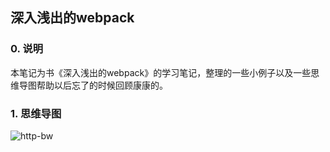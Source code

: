 ## 深入浅出的webpack

### 0. 说明
本笔记为书《深入浅出的webpack》的学习笔记，整理的一些小例子以及一些思维导图帮助以后忘了的时候回顾康康的。

### 1. 思维导图

![http-bw](./image/webpack_config.svg)